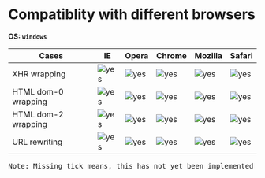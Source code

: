 Compatiblity with different browsers
===================================
**OS: `windows`**<br>


 Cases               | IE   | Opera | Chrome | Mozilla | Safari 
 ------------------  | ---- | ----- | ------ | ------- | ------ 
 XHR wrapping        | ![yes](https://upload.wikimedia.org/wikipedia/en/archive/e/e4/20070211135919!Green_tick.png)     | ![yes](https://upload.wikimedia.org/wikipedia/en/archive/e/e4/20070211135919!Green_tick.png)      |     ![yes](https://upload.wikimedia.org/wikipedia/en/archive/e/e4/20070211135919!Green_tick.png)   |    ![yes](https://upload.wikimedia.org/wikipedia/en/archive/e/e4/20070211135919!Green_tick.png)     | ![yes](https://upload.wikimedia.org/wikipedia/en/archive/e/e4/20070211135919!Green_tick.png)
 HTML dom-0 wrapping |   ![yes](https://upload.wikimedia.org/wikipedia/en/archive/e/e4/20070211135919!Green_tick.png)   |    ![yes](https://upload.wikimedia.org/wikipedia/en/archive/e/e4/20070211135919!Green_tick.png)   |    ![yes](https://upload.wikimedia.org/wikipedia/en/archive/e/e4/20070211135919!Green_tick.png)    |     ![yes](https://upload.wikimedia.org/wikipedia/en/archive/e/e4/20070211135919!Green_tick.png)    | ![yes](https://upload.wikimedia.org/wikipedia/en/archive/e/e4/20070211135919!Green_tick.png)
 HTML dom-2 wrapping |   ![yes](https://upload.wikimedia.org/wikipedia/en/archive/e/e4/20070211135919!Green_tick.png)    |    ![yes](https://upload.wikimedia.org/wikipedia/en/archive/e/e4/20070211135919!Green_tick.png)   |   ![yes](https://upload.wikimedia.org/wikipedia/en/archive/e/e4/20070211135919!Green_tick.png)     |      ![yes](https://upload.wikimedia.org/wikipedia/en/archive/e/e4/20070211135919!Green_tick.png)   | ![yes](https://upload.wikimedia.org/wikipedia/en/archive/e/e4/20070211135919!Green_tick.png) 
 URL rewriting       |   ![yes](https://upload.wikimedia.org/wikipedia/en/archive/e/e4/20070211135919!Green_tick.png)   |   ![yes](https://upload.wikimedia.org/wikipedia/en/archive/e/e4/20070211135919!Green_tick.png)    |     ![yes](https://upload.wikimedia.org/wikipedia/en/archive/e/e4/20070211135919!Green_tick.png)   |    ![yes](https://upload.wikimedia.org/wikipedia/en/archive/e/e4/20070211135919!Green_tick.png)     |![yes](https://upload.wikimedia.org/wikipedia/en/archive/e/e4/20070211135919!Green_tick.png)

<pre>Note: Missing tick means, this has not yet been implemented or tested</pre>


